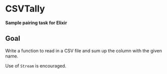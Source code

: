 # CSVTally

**Sample pairing task for Elixir**

## Goal

Write a function to read in a CSV file and sum up the column with the given name.

Use of `Stream` is encouraged.
